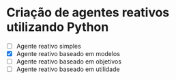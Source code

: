 # Criação de agentes reativos utilizando Python

- [ ] Agente reativo simples
- [x] Agente reativo baseado em modelos
- [ ] Agente reativo baseado em objetivos
- [ ] Agente reativo baseado em utilidade
